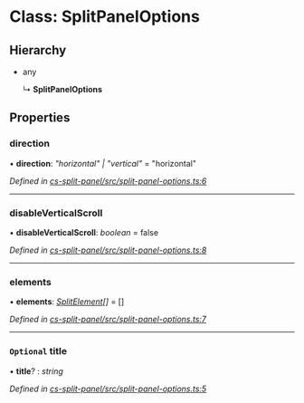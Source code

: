 # Class: SplitPanelOptions

## Hierarchy

* any

  ↳ **SplitPanelOptions**

## Properties

###  direction

• **direction**: *"horizontal" | "vertical"* = "horizontal"

*Defined in [cs-split-panel/src/split-panel-options.ts:6](https://github.com/RichardHovenkamp/csnext/blob/872f0bfe/packages/cs-split-panel/src/split-panel-options.ts#L6)*

___

###  disableVerticalScroll

• **disableVerticalScroll**: *boolean* = false

*Defined in [cs-split-panel/src/split-panel-options.ts:8](https://github.com/RichardHovenkamp/csnext/blob/872f0bfe/packages/cs-split-panel/src/split-panel-options.ts#L8)*

___

###  elements

• **elements**: *[SplitElement](_cs_split_panel_src_split_element_.splitelement.md)[]* =  []

*Defined in [cs-split-panel/src/split-panel-options.ts:7](https://github.com/RichardHovenkamp/csnext/blob/872f0bfe/packages/cs-split-panel/src/split-panel-options.ts#L7)*

___

### `Optional` title

• **title**? : *string*

*Defined in [cs-split-panel/src/split-panel-options.ts:5](https://github.com/RichardHovenkamp/csnext/blob/872f0bfe/packages/cs-split-panel/src/split-panel-options.ts#L5)*
